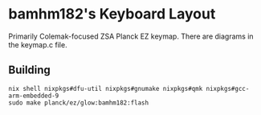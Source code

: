# bamhm182's Keyboard Layout

Primarily Colemak-focused ZSA Planck EZ keymap.
There are diagrams in the keymap.c file.

## Building

```
nix shell nixpkgs#dfu-util nixpkgs#gnumake nixpkgs#qmk nixpkgs#gcc-arm-embedded-9
sudo make planck/ez/glow:bamhm182:flash
```
